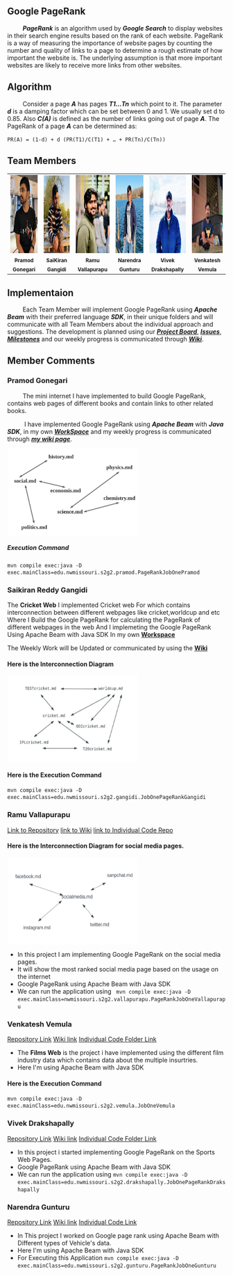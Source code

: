 ## Google PageRank

&nbsp;&nbsp;&nbsp;&nbsp;&nbsp;&nbsp;&nbsp;&nbsp;&nbsp;***PageRank*** is an algorithm used by ***Google Search*** to display websites in their search engine results based on the rank of each website. PageRank is a way of measuring the importance of website pages by counting the number and quality of links to a page to determine a rough estimate of how important the website is. The underlying assumption is that more important websites are likely to receive more links from other websites.

## Algorithm

&nbsp;&nbsp;&nbsp;&nbsp;&nbsp;&nbsp;&nbsp;&nbsp;&nbsp;Consider a page ***A*** has pages ***T1…Tn*** which point to it. The parameter ***d*** is a damping factor which can be set between 0 and 1. We usually set d to 0.85. Also ***C(A)*** is defined as the number of links going out of page ***A***. The PageRank of a page ***A*** can be determined as:

```
PR(A) = (1-d) + d (PR(T1)/C(T1) + … + PR(Tn)/C(Tn))
```

## Team Members
<table>
<td align="center"><a href="https://github.com/pramod096"><img src="images/pramod.JPG" width="180px;" height="180px;" alt="Pramod Gonegari"/><br /><sub><b>Pramod Gonegari</b></sub></a><br /></td>

<td align="center"><a href="https://github.com/saikiranreddygangidi"><img src="images/sai.jpg" width="180px;" height="180px;" alt="SaiKiran Gangidi"/><br /><sub><b>SaiKiran Gangidi</b></sub></a><br /></td>
  
<td align="center"><a href="https://github.com/vallapurapuramu"><img src="images/ramu.jpeg" width="180px;" height="180px;" alt="Ramu Vallapurapu"/><br /><sub><b>Ramu Vallapurapu</b></sub></a><br /></td>

<td align="center"><a href="https://github.com/Narendra-kumar-Gunturu"><img src="images/narendra.jpg" width="180px;" height="180px;" alt="Narendra Gunturu"/><br /><sub><b>Narendra Gunturu</b></sub></a><br /></td>

<td align="center"><a href="https://github.com/vivekd31"><img src="images/vivek.jpg" width="180px;" height="180px;" alt="Vivek Drakshapally"/><br /><sub><b>Vivek Drakshapally</b></sub></a><br /></td>

<td align="center"><a href="https://github.com/Vemula23"><img src="images/venky.jpg" width="180px;" height="180px;" alt="Venkatesh Vemula"/><br /><sub><b>Venkatesh Vemula</b></sub></a><br /></td>

</table>


## Implementaion
&nbsp;&nbsp;&nbsp;&nbsp;&nbsp;&nbsp;&nbsp;&nbsp;&nbsp;Each Team Member will implement Google PageRank using ***Apache Beam*** with their preferred language ***SDK***, in their unique folders and will communicate with all Team Members about the individual approach and suggestions. The development is planned using our [***Project Board***](https://github.com/pramod096/beam-java-s02g02/projects/1), [***Issues***](https://github.com/pramod096/beam-java-s02g02/issues), [***Milestones***](https://github.com/pramod096/beam-java-s02g02/milestones) and our weekly progress is communicated through [***Wiki***](https://github.com/pramod096/beam-java-s02g02/wiki).





## Member Comments


### Pramod Gonegari

&nbsp;&nbsp;&nbsp;&nbsp;&nbsp;&nbsp;&nbsp;&nbsp;&nbsp;The mini internet I have implemented to build Google PageRank, contains web pages of different books and contain links to 
other related books.

&nbsp;&nbsp;&nbsp;&nbsp;&nbsp;&nbsp;&nbsp;&nbsp;&nbsp; I have implemented Google PageRank using ***Apache Beam*** with ***Java SDK***, in my own [***WorkSpace***](https://github.com/pramod096/beam-java-s02g02/tree/main/PramodGonegari) and my weekly progress is communicated through [***my wiki page***](https://github.com/pramod096/beam-java-s02g02/wiki/Pramod-Gonegari).


<img src="images/pramodBooksGraph.jpeg" alt="Books Graph" style="width:300px;height:200px;text-align:center;display:block"/>


##### Execution Command
```
mvn compile exec:java -D exec.mainClass=edu.nwmissouri.s2g2.pramod.PageRankJobOnePramod
```




### Saikiran Reddy Gangidi
The **Cricket Web** I implemented Cricket web For which contains interconnection  between different webpages like cricket,worldcup and  etc Where I Build the Google PageRank for calculating the PageRank of different webpages in the web And I implemeting the Google PageRank Using Apache Beam with Java SDK In my own **[Workspace](https://github.com/pramod096/beam-java-s02g02/tree/main/SaikiranReddyGangidi)**

The Weekly Work will be Updated or communicated by using the **[Wiki](https://github.com/pramod096/beam-java-s02g02/wiki/Saikiran-Reddy-Gangidi)**

#### Here is the Interconnection Diagram 

<img src="images/gangidigraph.jpeg" alt="CricketWeb" style="width:300px;height:200px;text-align:center;display:block"/>

#### Here is the Execution Command 

```
mvn compile exec:java -D exec.mainClass=edu.nwmissouri.s2g2.gangidi.JobOnePageRankGangidi
```


### Ramu Vallapurapu
[Link to Repository](https://github.com/pramod096/beam-java-s02g02.git)
[link to Wiki](https://github.com/pramod096/beam-java-s02g02/wiki/Ramu-Vallapurapu)
[link to Individual Code Repo](https://github.com/pramod096/beam-java-s02g02/tree/main/RamuVallapurapu)

#### Here is the Interconnection Diagram for social media pages.

<img src="images/bigdata.PNG" alt="socialmediaweb" style="width:300px;height:200px;text-align:center;display:block"/>

- In this project I am implementing Google PageRank on the social media pages.
- It will show the most ranked social media page based on the usage on the internet
- Google PageRank using Apache Beam with Java SDK
- We can run the application using ```  mvn compile exec:java -D exec.mainClass=nwmissouri.s2g2.vallapurapu.PageRankJobOneVallapurapu ```





### Venkatesh Vemula
[Repository Link](https://github.com/pramod096/beam-java-s02g02.git)
[Wiki link](https://github.com/pramod096/beam-java-s02g02/wiki/Venkatesh-Vemula)
[Individual Code Folder Link](https://github.com/pramod096/beam-java-s02g02/tree/main/VenkateshVemula)

- The **Films Web** is the project i have implemented using the different film industry data which contains data about the multiple insurtries.
-  Here I'm using Apache Beam with Java SDK
 #### Here is the Execution Command 

```
mvn compile exec:java -D exec.mainClass=edu.nwmissouri.s2g2.vemula.JobOneVemula 
```

### Vivek Drakshapally
[Repository Link](https://github.com/pramod096/beam-java-s02g02.git)
[Wiki link](https://github.com/pramod096/beam-java-s02g02/wiki/Vivek-Drakshapally)
[Individual Code Folder Link](https://github.com/pramod096/beam-java-s02g02/tree/main/VivekDrakshapally)

- In this project i started implementing Google PageRank on the Sports Web Pages.
- Google PageRank using Apache Beam with Java SDK
- We can run the application using ``` mvn compile exec:java -D exec.mainClass=edu.nwmissouri.s2g2.drakshapally.JobOnePageRankDrakshapally ```



### Narendra Gunturu
[Repository Link](https://github.com/pramod096/beam-java-s02g02.git)
[Wiki link](https://github.com/pramod096/beam-java-s02g02/wiki/Narendra-Kumar-Gunturu)
[Individual Code Link](https://github.com/pramod096/beam-java-s02g02/tree/main/NarendraKumarGunturu)

- In This project I worked on Google page rank using Apache Beam with  Different types of Vehicle's data.
- Here I'm using Apache Beam with Java SDK
- For Executing this Application ``` mvn compile exec:java -D exec.mainClass=edu.nwmissouri.s2g2.gunturu.PageRankJobOneGunturu ```

